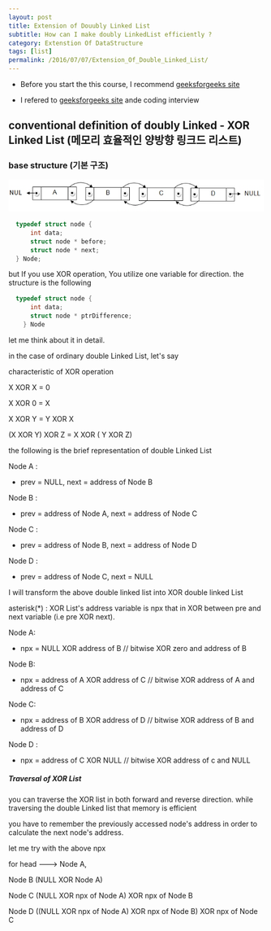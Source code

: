 ```yaml
---
layout: post
title: Extension of Douubly Linked List 
subtitle: How can I make doubly LinkedList efficiently ?
category: Extenstion Of DataStructure
tags: [list]
permalink: /2016/07/07/Extension_Of_Double_Linked_List/
---
```


- Before  you start the this course, I recommend [geeksforgeeks site](http://www.geeksforgeeks.org/union-and-intersection-of-two-linked-lists/)

 - I refered to [geeksforgeeks site](http://www.geeksforgeeks.org/xor-linked-list-a-memory-efficient-doubly-linked-list-set-1/) ande coding interview

## conventional definition of doubly Linked - XOR Linked List (메모리 효율적인 양방향 링크드 리스트)

### base structure (기본 구조)

![](/img/Image/CodingInterview-ExtensionOfDataStructure/2016-07-07-Extension_Of_Double_Linked_List/double_linked_list.png)

```c
  typedef struct node {
      int data;
      struct node * before;
      struct node * next;
  } Node;
```
  but If you use XOR operation, You utilize one variable for direction. the structure is the following 
  
```c
  typedef struct node {
      int data;
      struct node * ptrDifference;
    } Node
```
 
let me think about it in detail.

in the case of ordinary double Linked List, let's say 

characteristic of XOR operation

X XOR X = 0

X XOR 0 = X

X XOR Y = Y XOR X

(X XOR Y) XOR Z = X XOR ( Y XOR Z) 

the following is the brief representation of double Linked List 

Node A :
  - prev = NULL, next = address of Node B 
  
Node B : 
  - prev = address of Node A, next = address of Node C 

Node C :
  - prev = address of Node B, next = address of Node D
  
Node D :
 - prev = address of Node C, next = NULL
 
I will transform the above double linked list into XOR double linked List 

asterisk(*) : XOR List's address variable is npx that in XOR between pre and next variable (i.e pre XOR next). 


Node A:
  - npx = NULL XOR address of B // bitwise XOR zero and address of B
  
Node B:
  - npx = address of A XOR address of C // bitwise XOR address of A and address of C
  
Node C:
  - npx = address of B XOR address of D // bitwise XOR address of B and address of D
  
Node D :
  - npx = address of C XOR NULL // bitwise XOR address of c and NULL

##### Traversal of XOR List

you can traverse the XOR list in both forward and reverse direction. while traversing the double Linked list that memory is efficient

you have to remember the previously accessed node's address in order to calculate the next node's address. 

let me try with the above npx 

for head ---> Node A, 

Node B 
  (NULL XOR Node A)
  
Node C
  (NULL XOR npx of Node A) XOR npx of Node B
  
Node D 
 ((NULL XOR npx of Node A) XOR npx of Node B) XOR npx of Node C
